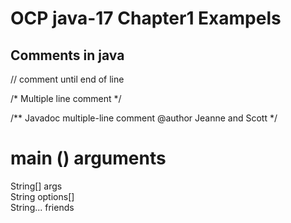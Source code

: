 # OCP java-17 Chapter1 Exampels


## Comments in java

// comment until end of line

/* Multiple 
 line comment
*/

/**
Javadoc multiple-line comment
 @author Jeanne and Scott
  */

# main () arguments
String[] args <br />
String options[] <br />
String... friends
